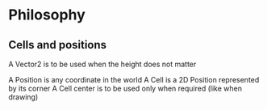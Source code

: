 ﻿# Philosophy

## Cells and positions
A Vector2 is to be used when the height does not matter

A Position is any coordinate in the world
A Cell is a 2D Position represented by its corner
A Cell center is to be used only when required (like when drawing)
